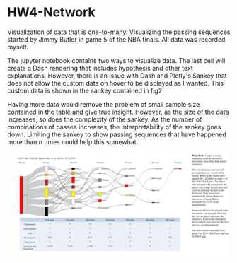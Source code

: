 # HW4-Network
Visualization of data that is one-to-many. Visualizing the passing sequences started by Jimmy Butler in game 5 of the NBA finals. All data was recorded myself.

The jupyter notebook contains two ways to visualize data. The last cell will create a Dash rendering that includes hypothesis and other text explanations. However, there is an issue with Dash and Plotly's Sankey that does not allow the custom data on hover to be displayed as I wanted. This custom data is shown in the sankey contained in fig2. 

Having more data would remove the problem of small sample size contained in the table and give true insight. However, as the size of the data increases, so does the complexity of the sankey. As the number of combinations of passes increases, the interpretability of the sankey goes down. Limiting the sankey to show passing sequences that have happened more than n times could help this somewhat.

![Alt text](Connors_HW4.png?raw=true "Preview")
